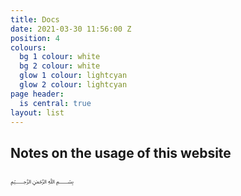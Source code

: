 ```yaml
---
title: Docs
date: 2021-03-30 11:56:00 Z
position: 4
colours:
  bg 1 colour: white
  bg 2 colour: white
  glow 1 colour: lightcyan
  glow 2 colour: lightcyan
page header:
  is central: true
layout: list
---
```


## Notes on the usage of this website

<!-- break -->

﷽

<!-- break -->

<!-- special -->
<!-- style: width: 50%; background: lightcyan; border: 1px solid var(--text_colour); -->

<!-- break -->